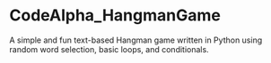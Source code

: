 # CodeAlpha_HangmanGame
A simple and fun text-based Hangman game written in Python using random word selection, basic loops, and conditionals. 
